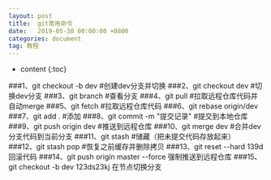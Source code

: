 ```yaml
---
layout: post
title:  git常用命令
date:   2019-05-30 00:00:00 +0800
categories: document
tag: 教程
---
```


* content
{:toc}

###1、git checkout -b dev #创建dev分支并切换
###2、git checkout dev #切换dev分支
###3、git branch #查看分支
###4、git pull #拉取远程仓库代码并自动merge
###5、git fetch #拉取远程仓库代码
###6、git rebase origin/dev
###7、git add . #添加
###8、git commit -m "提交记录" #提交到本地仓库
###9、git push origin dev #推送到远程仓库
###10、git merge dev #合并dev分支代码到当前分支
###11、git stash #储藏（把未提交代码存放起来）
###12、git stash pop #恢复之前缓存并删除拷贝
###13、git reset --hard 139d 回滚代码
###14、git push origin master --force 强制推送到远程仓库
###15、git checkout -b dev 123ds23kj  在节点切换分支
